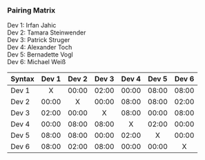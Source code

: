 ### Pairing Matrix
Dev 1: Irfan Jahic  
Dev 2: Tamara Steinwender  
Dev 3: Patrick Struger  
Dev 4: Alexander Toch  
Dev 5: Bernadette Vogl  
Dev 6: Michael Weiß  

| Syntax      | Dev 1   	  | Dev 2   	  | Dev 3     	| Dev 4   	  | Dev 5     	| Dev 6   	  |
| :---        |    :----:   |    :----:   |    :----:   |    :----:   |    :----:   |    :----:   |
| Dev 1       | X           | 00:00       | 02:00       | 00:00       | 08:00       | 08:00       |
| Dev 2       | 00:00       | X           | 00:00       | 08:00       | 08:00       | 02:00       |
| Dev 3       | 02:00       | 00:00       | X           | 08:00       | 00:00       | 08:00       |
| Dev 4       | 00:00       | 08:00       | 08:00       | X           | 02:00       | 00:00       |
| Dev 5       | 08:00       | 08:00       | 00:00       | 02:00       | X           | 00:00       |
| Dev 6       | 08:00       | 02:00       | 08:00       | 00:00       | 00:00       | X           |
